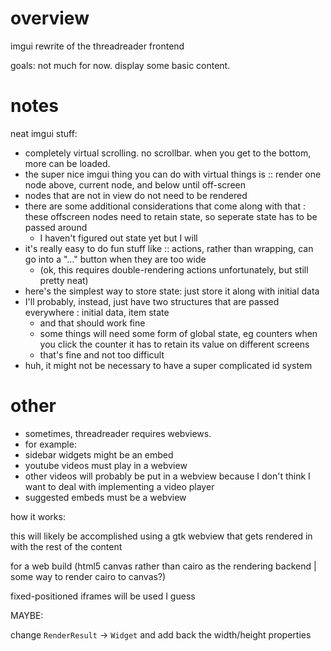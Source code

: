 # overview

imgui rewrite of the threadreader frontend

goals: not much for now. display some basic content.

# notes

neat imgui stuff:

- completely virtual scrolling. no scrollbar. when you get to the bottom, more can be loaded.
- the super nice imgui thing you can do with virtual things is :: render one node above, current node, and below until off-screen
- nodes that are not in view do not need to be rendered
- there are some additional considerations that come along with that : these offscreen nodes need to retain state, so seperate state has to be passed around
  - I haven't figured out state yet but I will
- it's really easy to do fun stuff like :: actions, rather than wrapping, can go into a "…" button when they are too wide
  - (ok, this requires double-rendering actions unfortunately, but still pretty neat)
- here's the simplest way to store state: just store it along with initial data
- I'll probably, instead, just have two structures that are passed everywhere : initial data, item state
  - and that should work fine
  - some things will need some form of global state, eg counters when you click the counter it has to retain its value on different screens
  - that's fine and not too difficult
- huh, it might not be necessary to have a super complicated id system

# other

- sometimes, threadreader requires webviews.
- for example:
- sidebar widgets might be an embed
- youtube videos must play in a webview
- other videos will probably be put in a webview because I don't think I want to deal with implementing a video player
- suggested embeds must be a webview

how it works:

this will likely be accomplished using a gtk webview that gets rendered in with the rest of the content

for a web build (html5 canvas rather than cairo as the rendering backend | some way to render cairo to canvas?)

fixed-positioned iframes will be used I guess

MAYBE:

change `RenderResult` → `Widget` and add back the width/height properties
